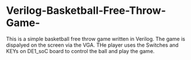 # Verilog-Basketball-Free-Throw-Game-
This is a simple basketball free throw game written in Verilog. The game is dispalyed on the screen via the VGA. THe player uses the Switches and KEYs on DE1_soC board to control the ball and play the game.
